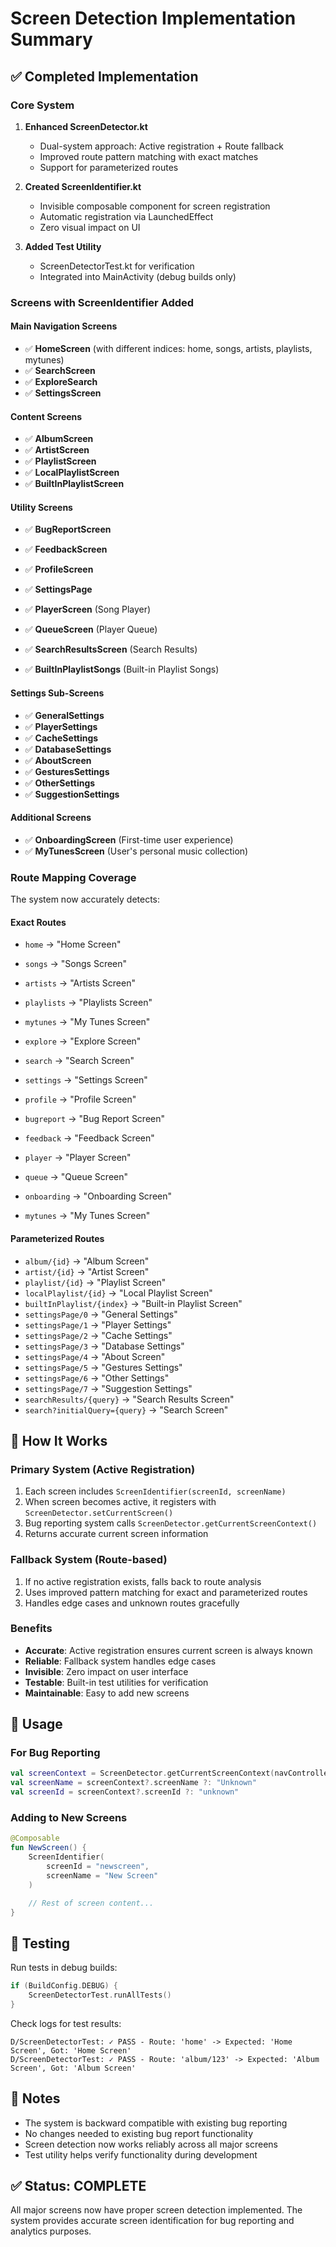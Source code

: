 # Screen Detection Implementation Summary

## ✅ Completed Implementation

### Core System

1. **Enhanced ScreenDetector.kt**

   - Dual-system approach: Active registration + Route fallback
   - Improved route pattern matching with exact matches
   - Support for parameterized routes

2. **Created ScreenIdentifier.kt**

   - Invisible composable component for screen registration
   - Automatic registration via LaunchedEffect
   - Zero visual impact on UI

3. **Added Test Utility**
   - ScreenDetectorTest.kt for verification
   - Integrated into MainActivity (debug builds only)

### Screens with ScreenIdentifier Added

#### Main Navigation Screens

- ✅ **HomeScreen** (with different indices: home, songs, artists, playlists, mytunes)
- ✅ **SearchScreen**
- ✅ **ExploreSearch**
- ✅ **SettingsScreen**

#### Content Screens

- ✅ **AlbumScreen**
- ✅ **ArtistScreen**
- ✅ **PlaylistScreen**
- ✅ **LocalPlaylistScreen**
- ✅ **BuiltInPlaylistScreen**

#### Utility Screens

- ✅ **BugReportScreen**
- ✅ **FeedbackScreen**
- ✅ **ProfileScreen**

- ✅ **SettingsPage**
- ✅ **PlayerScreen** (Song Player)
- ✅ **QueueScreen** (Player Queue)
- ✅ **SearchResultsScreen** (Search Results)
- ✅ **BuiltInPlaylistSongs** (Built-in Playlist Songs)

#### Settings Sub-Screens
- ✅ **GeneralSettings**
- ✅ **PlayerSettings**
- ✅ **CacheSettings**
- ✅ **DatabaseSettings**
- ✅ **AboutScreen**
- ✅ **GesturesSettings**
- ✅ **OtherSettings**
- ✅ **SuggestionSettings**

#### Additional Screens
- ✅ **OnboardingScreen** (First-time user experience)
- ✅ **MyTunesScreen** (User's personal music collection)

### Route Mapping Coverage

The system now accurately detects:

#### Exact Routes

- `home` → "Home Screen"
- `songs` → "Songs Screen"
- `artists` → "Artists Screen"
- `playlists` → "Playlists Screen"
- `mytunes` → "My Tunes Screen"
- `explore` → "Explore Screen"
- `search` → "Search Screen"
- `settings` → "Settings Screen"
- `profile` → "Profile Screen"

- `bugreport` → "Bug Report Screen"
- `feedback` → "Feedback Screen"
- `player` → "Player Screen"
- `queue` → "Queue Screen"
- `onboarding` → "Onboarding Screen"
- `mytunes` → "My Tunes Screen"

#### Parameterized Routes

- `album/{id}` → "Album Screen"
- `artist/{id}` → "Artist Screen"
- `playlist/{id}` → "Playlist Screen"
- `localPlaylist/{id}` → "Local Playlist Screen"
- `builtInPlaylist/{index}` → "Built-in Playlist Screen"
- `settingsPage/0` → "General Settings"
- `settingsPage/1` → "Player Settings"
- `settingsPage/2` → "Cache Settings"
- `settingsPage/3` → "Database Settings"
- `settingsPage/4` → "About Screen"
- `settingsPage/5` → "Gestures Settings"
- `settingsPage/6` → "Other Settings"
- `settingsPage/7` → "Suggestion Settings"
- `searchResults/{query}` → "Search Results Screen"
- `search?initialQuery={query}` → "Search Screen"

## 🔧 How It Works

### Primary System (Active Registration)

1. Each screen includes `ScreenIdentifier(screenId, screenName)`
2. When screen becomes active, it registers with `ScreenDetector.setCurrentScreen()`
3. Bug reporting system calls `ScreenDetector.getCurrentScreenContext()`
4. Returns accurate current screen information

### Fallback System (Route-based)

1. If no active registration exists, falls back to route analysis
2. Uses improved pattern matching for exact and parameterized routes
3. Handles edge cases and unknown routes gracefully

### Benefits

- **Accurate**: Active registration ensures current screen is always known
- **Reliable**: Fallback system handles edge cases
- **Invisible**: Zero impact on user interface
- **Testable**: Built-in test utilities for verification
- **Maintainable**: Easy to add new screens

## 🚀 Usage

### For Bug Reporting

```kotlin
val screenContext = ScreenDetector.getCurrentScreenContext(navController)
val screenName = screenContext?.screenName ?: "Unknown"
val screenId = screenContext?.screenId ?: "unknown"
```

### Adding to New Screens

```kotlin
@Composable
fun NewScreen() {
    ScreenIdentifier(
        screenId = "newscreen",
        screenName = "New Screen"
    )

    // Rest of screen content...
}
```

## 🧪 Testing

Run tests in debug builds:

```kotlin
if (BuildConfig.DEBUG) {
    ScreenDetectorTest.runAllTests()
}
```

Check logs for test results:

```
D/ScreenDetectorTest: ✓ PASS - Route: 'home' -> Expected: 'Home Screen', Got: 'Home Screen'
D/ScreenDetectorTest: ✓ PASS - Route: 'album/123' -> Expected: 'Album Screen', Got: 'Album Screen'
```

## 📝 Notes

- The system is backward compatible with existing bug reporting
- No changes needed to existing bug report functionality
- Screen detection now works reliably across all major screens
- Test utility helps verify functionality during development

## ✅ Status: COMPLETE

All major screens now have proper screen detection implemented. The system provides accurate screen identification for bug reporting and analytics purposes.
